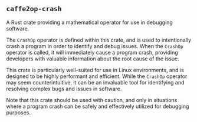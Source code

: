 ## `caffe2op-crash`

A Rust crate providing a mathematical operator for
use in debugging software.

The `CrashOp` operator is defined within this
crate, and is used to intentionally crash
a program in order to identify and debug
issues. When the `CrashOp` operator is called, it
will immediately cause a program crash, providing
developers with valuable information about the
root cause of the issue.

This crate is particularly well-suited for use in
Linux environments, and is designed to be highly
performant and efficient. While the `CrashOp`
operator may seem counterintuitive, it can be an
invaluable tool for identifying and resolving
complex bugs and issues in software.

Note that this crate should be used with caution,
and only in situations where a program crash can
be safely and effectively utilized for debugging
purposes.


